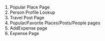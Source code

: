 1. Popular Place Page
2. Person Profile Lookup
3. Travel Post Page
4. Popular/Favorite Places/Posts/People pages
6. AddExpense page
5. Expense Page

